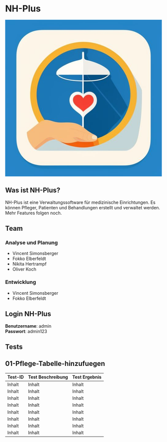 # NH-Plus #

![Startup Buero](src/main/resources/images/AppIcon.jpg)

## Was ist NH-Plus? ##

NH-Plus ist eine Verwaltungssoftware für medizinische Einrichtungen. Es können Pfleger, Patienten und Behandlungen erstellt und verwaltet werden. Mehr Features folgen noch.

## Team ##

### Analyse und Planung ###

- Vincent Simonsberger
- Fokko Elberfeldt
- Nikita Hertrampf
- Oliver Koch

### Entwicklung ###

- Vincent Simonsberger
- Fokko Elberfeldt

## Login NH-Plus ##
**Benutzername**: admin \
**Passwort**: admin123

## Tests ##

## 01-Pflege-Tabelle-hinzufuegen ##

Test-ID  | Test Beschreibung  |  Test Ergebnis
-------- | ------------------ | ---------------
Inhalt   | Inhalt             | Inhalt
Inhalt   | Inhalt             | Inhalt
Inhalt   | Inhalt             | Inhalt
Inhalt   | Inhalt             | Inhalt
Inhalt   | Inhalt             | Inhalt
Inhalt   | Inhalt             | Inhalt
Inhalt   | Inhalt             | Inhalt
Inhalt   | Inhalt             | Inhalt
